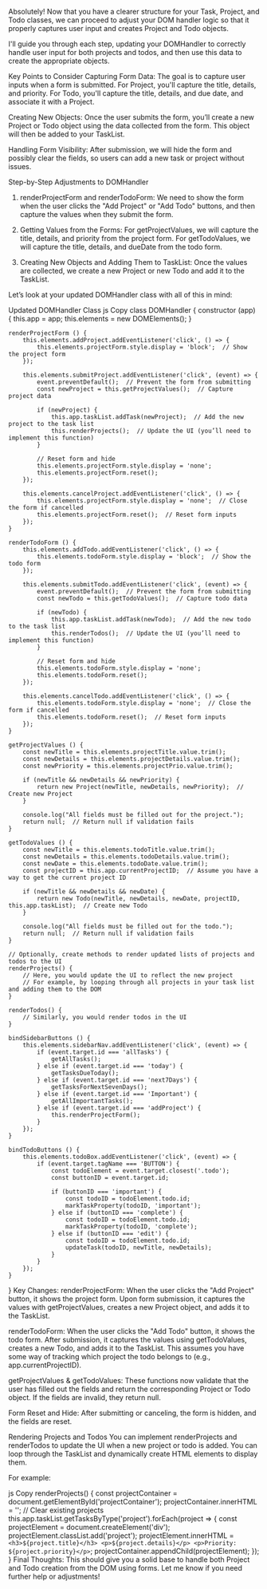 Absolutely! Now that you have a clearer structure for your Task, Project, and Todo classes, we can proceed to adjust your DOM handler logic so that it properly captures user input and creates Project and Todo objects.

I'll guide you through each step, updating your DOMHandler to correctly handle user input for both projects and todos, and then use this data to create the appropriate objects.

Key Points to Consider
Capturing Form Data: The goal is to capture user inputs when a form is submitted. For Project, you'll capture the title, details, and priority. For Todo, you'll capture the title, details, and due date, and associate it with a Project.

Creating New Objects: Once the user submits the form, you’ll create a new Project or Todo object using the data collected from the form. This object will then be added to your TaskList.

Handling Form Visibility: After submission, we will hide the form and possibly clear the fields, so users can add a new task or project without issues.

Step-by-Step Adjustments to DOMHandler
1. renderProjectForm and renderTodoForm:
We need to show the form when the user clicks the "Add Project" or "Add Todo" buttons, and then capture the values when they submit the form.

2. Getting Values from the Forms:
For getProjectValues, we will capture the title, details, and priority from the project form.
For getTodoValues, we will capture the title, details, and dueDate from the todo form.
3. Creating New Objects and Adding Them to TaskList:
Once the values are collected, we create a new Project or new Todo and add it to the TaskList.

Let’s look at your updated DOMHandler class with all of this in mind:

Updated DOMHandler Class
js
Copy
class DOMHandler {
    constructor (app) {
        this.app = app;
        this.elements = new DOMElements();
    }

    renderProjectForm () {
        this.elements.addProject.addEventListener('click', () => {
            this.elements.projectForm.style.display = 'block';  // Show the project form
        });

        this.elements.submitProject.addEventListener('click', (event) => {
            event.preventDefault();  // Prevent the form from submitting
            const newProject = this.getProjectValues();  // Capture project data

            if (newProject) {
                this.app.taskList.addTask(newProject);  // Add the new project to the task list
                this.renderProjects();  // Update the UI (you’ll need to implement this function)
            }

            // Reset form and hide
            this.elements.projectForm.style.display = 'none';
            this.elements.projectForm.reset();
        });

        this.elements.cancelProject.addEventListener('click', () => {
            this.elements.projectForm.style.display = 'none';  // Close the form if cancelled
            this.elements.projectForm.reset();  // Reset form inputs
        });
    }

    renderTodoForm () {
        this.elements.addTodo.addEventListener('click', () => {
            this.elements.todoForm.style.display = 'block';  // Show the todo form
        });

        this.elements.submitTodo.addEventListener('click', (event) => {
            event.preventDefault();  // Prevent the form from submitting
            const newTodo = this.getTodoValues();  // Capture todo data

            if (newTodo) {
                this.app.taskList.addTask(newTodo);  // Add the new todo to the task list
                this.renderTodos();  // Update the UI (you’ll need to implement this function)
            }

            // Reset form and hide
            this.elements.todoForm.style.display = 'none';
            this.elements.todoForm.reset();
        });

        this.elements.cancelTodo.addEventListener('click', () => {
            this.elements.todoForm.style.display = 'none';  // Close the form if cancelled
            this.elements.todoForm.reset();  // Reset form inputs
        });
    }

    getProjectValues () {
        const newTitle = this.elements.projectTitle.value.trim();
        const newDetails = this.elements.projectDetails.value.trim();
        const newPriority = this.elements.projectPrio.value.trim();

        if (newTitle && newDetails && newPriority) {
            return new Project(newTitle, newDetails, newPriority);  // Create new Project
        }

        console.log("All fields must be filled out for the project.");
        return null;  // Return null if validation fails
    }

    getTodoValues () {
        const newTitle = this.elements.todoTitle.value.trim();
        const newDetails = this.elements.todoDetails.value.trim();
        const newDate = this.elements.todoDate.value.trim();
        const projectID = this.app.currentProjectID;  // Assume you have a way to get the current project ID

        if (newTitle && newDetails && newDate) {
            return new Todo(newTitle, newDetails, newDate, projectID, this.app.taskList);  // Create new Todo
        }

        console.log("All fields must be filled out for the todo.");
        return null;  // Return null if validation fails
    }

    // Optionally, create methods to render updated lists of projects and todos to the UI
    renderProjects() {
        // Here, you would update the UI to reflect the new project
        // For example, by looping through all projects in your task list and adding them to the DOM
    }

    renderTodos() {
        // Similarly, you would render todos in the UI
    }

    bindSidebarButtons () {
        this.elements.sidebarNav.addEventListener('click', (event) => {
            if (event.target.id === 'allTasks') {
                getAllTasks();
            } else if (event.target.id === 'today') {
                getTasksDueToday();
            } else if (event.target.id === 'next7Days') {
                getTasksForNextSevenDays();
            } else if (event.target.id === 'Important') {
                getAllImportantTasks();
            } else if (event.target.id === 'addProject') {
                this.renderProjectForm();
            }
        });
    }

    bindTodoButtons () {
        this.elements.todoBox.addEventListener('click', (event) => {
            if (event.target.tagName === 'BUTTON') {
                const todoElement = event.target.closest('.todo');
                const buttonID = event.target.id;

                if (buttonID === 'important') {
                    const todoID = todoElement.todo.id;
                    markTaskProperty(todoID, 'important');
                } else if (buttonID === 'complete') {
                    const todoID = todoElement.todo.id;
                    markTaskProperty(todoID, 'complete');
                } else if (buttonID === 'edit') {
                    const todoID = todoElement.todo.id;
                    updateTask(todoID, newTitle, newDetails);
                }
            }
        });
    }
}
Key Changes:
renderProjectForm:
When the user clicks the "Add Project" button, it shows the project form. Upon form submission, it captures the values with getProjectValues, creates a new Project object, and adds it to the TaskList.

renderTodoForm:
When the user clicks the "Add Todo" button, it shows the todo form. After submission, it captures the values using getTodoValues, creates a new Todo, and adds it to the TaskList. This assumes you have some way of tracking which project the todo belongs to (e.g., app.currentProjectID).

getProjectValues & getTodoValues:
These functions now validate that the user has filled out the fields and return the corresponding Project or Todo object. If the fields are invalid, they return null.

Form Reset and Hide:
After submitting or canceling, the form is hidden, and the fields are reset.

Rendering Projects and Todos
You can implement renderProjects and renderTodos to update the UI when a new project or todo is added. You can loop through the TaskList and dynamically create HTML elements to display them.

For example:

js
Copy
renderProjects() {
    const projectContainer = document.getElementById('projectContainer');
    projectContainer.innerHTML = '';  // Clear existing projects
    this.app.taskList.getTasksByType('project').forEach(project => {
        const projectElement = document.createElement('div');
        projectElement.classList.add('project');
        projectElement.innerHTML = `
            <h3>${project.title}</h3>
            <p>${project.details}</p>
            <p>Priority: ${project.priority}</p>
        `;
        projectContainer.appendChild(projectElement);
    });
}
Final Thoughts:
This should give you a solid base to handle both Project and Todo creation from the DOM using forms. Let me know if you need further help or adjustments!







